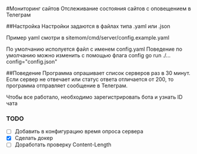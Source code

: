 #Мониторинг сайтов
Отслеживание состояния сайтов с оповещением в Телеграм

##Настройка
Настройки задаются в файлах типа .yaml или .json

Пример yaml смотри в sitemom/cmd/server/config.example.yaml

По умолчанию исполуется файл с именем config.yaml
Поведение по умолчанию можно изменить с помощью флага config
go run ./... config="config.json"

##Поведение
Программа опрашивает список серверов раз в 30 минут. Если сервер не отвечает или статус ответа отличается от 200, 
то программа отправляет сообщение в Телеграм.

Чтобы все работало, необходимо зарегистрировать бота и узнать ID чата

### TODO
- [ ] Добавить в конфигурацию время опроса сервера
- [x] Сделать докер
- [ ] Доработать проверку Content-Length